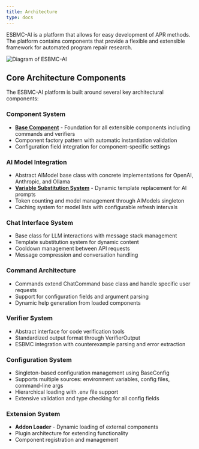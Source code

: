 ```yaml
---
title: Architecture
type: docs
---
```


ESBMC-AI is a platform that allows for easy development of APR methods. The platform contains components that provide a flexible and extensible framework for automated program repair research.

![Diagram of ESBMC-AI](/docs/images/platform_diag.png)

## Core Architecture Components

The ESBMC-AI platform is built around several key architectural components:

### Component System
- **[Base Component](base-component/)** - Foundation for all extensible components including commands and verifiers
- Component factory pattern with automatic instantiation validation
- Configuration field integration for component-specific settings

### AI Model Integration
- Abstract AIModel base class with concrete implementations for OpenAI, Anthropic, and Ollama
- **[Variable Substitution System](variable-substitution/)** - Dynamic template replacement for AI prompts
- Token counting and model management through AIModels singleton
- Caching system for model lists with configurable refresh intervals

### Chat Interface System
- Base class for LLM interactions with message stack management
- Template substitution system for dynamic content
- Cooldown management between API requests
- Message compression and conversation handling

### Command Architecture
- Commands extend ChatCommand base class and handle specific user requests
- Support for configuration fields and argument parsing
- Dynamic help generation from loaded components

### Verifier System  
- Abstract interface for code verification tools
- Standardized output format through VerifierOutput
- ESBMC integration with counterexample parsing and error extraction

### Configuration System
- Singleton-based configuration management using BaseConfig
- Supports multiple sources: environment variables, config files, command-line args
- Hierarchical loading with .env file support
- Extensive validation and type checking for all config fields

### Extension System
- **Addon Loader** - Dynamic loading of external components
- Plugin architecture for extending functionality
- Component registration and management
